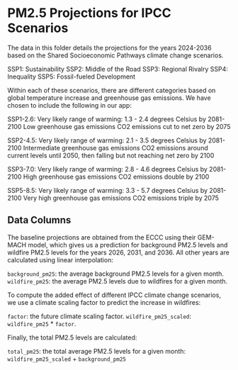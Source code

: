 # PM2.5 Projections for IPCC Scenarios

The data in this folder details the projections for the years 2024-2036 based on the
Shared Socioeconomic Pathways climate change scenarios.

SSP1: Sustainability
SSP2: Middle of the Road
SSP3: Regional Rivalry
SSP4: Inequality
SSP5: Fossil-fueled Development

Within each of these scenarios, there are different categories based on global temperature increase
and greenhouse gas emissions. We have chosen to include the following in our app:

SSP1-2.6:
  Very likely range of warming: 1.3 - 2.4 degrees Celsius by 2081-2100
  Low greenhouse gas emissions
  CO2 emissions cut to net zero by 2075

SSP2-4.5:
  Very likely range of warming: 2.1 - 3.5 degrees Celsius by 2081-2100
  Intermediate greenhouse gas emissions
  CO2 emissions around current levels until 2050, then falling but not reaching net zero by 2100

SSP3-7.0:
  Very likely range of warming: 2.8 - 4.6 degrees Celsius by 2081-2100
  High greenhouse gas emissions
  CO2 emissions double by 2100

SSP5-8.5:
  Very likely range of warming: 3.3 - 5.7 degrees Celsius by 2081-2100
  Very high greenhouse gas emissions
  CO2 emissions triple by 2075

## Data Columns

The baseline projections are obtained from the ECCC using their GEM-MACH model, which gives us a
prediction for background PM2.5 levels and wildfire PM2.5 levels for the years 2026, 2031, and 2036.
All other years are calculated using linear interpolation:

`background_pm25`: the average background PM2.5 levels for a given month.
`wildfire_pm25`: the average PM2.5 levels due to wildfires for a given month.

To compute the added effect of different IPCC climate change scenarios, we use a climate scaling
factor to predict the increase in wildfires:

`factor`: the future climate scaling factor.
`wildfire_pm25_scaled`: `wildfire_pm25` * `factor`.

Finally, the total PM2.5 levels are calculated:

`total_pm25`: the total average PM2.5 levels for a given month:
  `wildfire_pm25_scaled` + `background_pm25`
